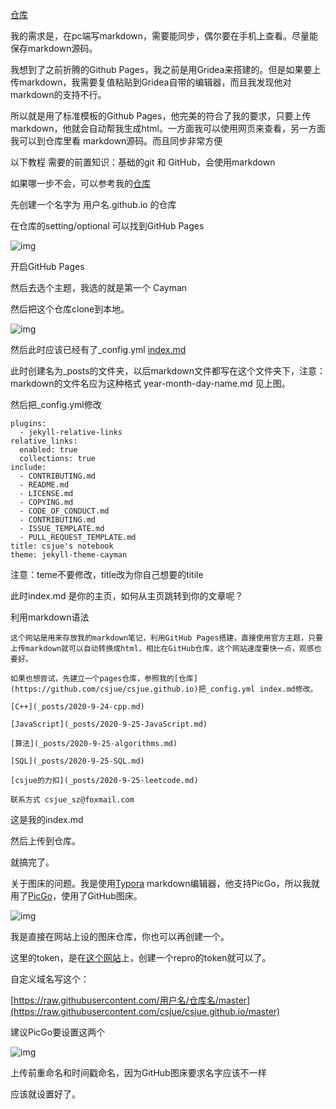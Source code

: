 [仓库](https://github.com/csjue/csjue.github.io)

我的需求是，在pc端写markdown，需要能同步，偶尔要在手机上查看。尽量能保存markdown源码。

我想到了之前折腾的Github Pages，我之前是用Gridea来搭建的。但是如果要上传markdown，我需要复值粘贴到Gridea自带的编辑器，而且我发现他对markdown的支持不行。

所以就是用了标准模板的Github Pages，他完美的符合了我的要求，只要上传markdown，他就会自动帮我生成html。一方面我可以使用网页来查看，另一方面我可以到仓库里看 markdown源码。而且同步非常方便

以下教程 需要的前置知识：基础的git 和 GitHub，会使用markdown

如果哪一步不会，可以参考我的[仓库](https://github.com/csjue/csjue.github.io)

先创建一个名字为 用户名.github.io 的仓库

在仓库的setting/optional 可以找到GitHub Pages

![img](https://pic3.zhimg.com/v2-0bac8094e6efbdcbd77a866236bc7e6a_b.png)

开启GitHub Pages

然后去选个主题，我选的就是第一个 Cayman 

然后把这个仓库clone到本地。

![img](https://pic2.zhimg.com/v2-dd5ad5402b283807714f1361d2c80e41_b.png)

然后此时应该已经有了_config.yml [index.md](http://index.md/)

此时创建名为_posts的文件夹，以后markdown文件都写在这个文件夹下，注意：markdown的文件名应为这种格式 year-month-day-name.md   见上图。

然后把_config.yml修改

```
plugins:
  - jekyll-relative-links
relative_links:
  enabled: true
  collections: true
include:
  - CONTRIBUTING.md
  - README.md
  - LICENSE.md
  - COPYING.md
  - CODE_OF_CONDUCT.md
  - CONTRIBUTING.md
  - ISSUE_TEMPLATE.md
  - PULL_REQUEST_TEMPLATE.md
title: csjue's notebook
theme: jekyll-theme-cayman
```

注意：teme不要修改，title改为你自己想要的titile

此时index.md 是你的主页，如何从主页跳转到你的文章呢？

利用markdown语法

```
这个网站是用来存放我的markdown笔记，利用GitHub Pages搭建，直接使用官方主题，只要上传markdown就可以自动转换成html，相比在GitHub仓库，这个网站速度要快一点，观感也要好。

如果也想尝试，先建立一个pages仓库，参照我的[仓库](https://github.com/csjue/csjue.github.io)把_config.yml index.md修改。

[C++](_posts/2020-9-24-cpp.md)

[JavaScript](_posts/2020-9-25-JavaScript.md)

[算法](_posts/2020-9-25-algorithms.md)

[SQL](_posts/2020-9-25-SQL.md)

[csjue的力扣](_posts/2020-9-25-leetcode.md)

联系方式 csjue_sz@foxmail.com
```

这是我的index.md

然后上传到仓库。

就搞完了。

关于图床的问题。我是使用[Typora](https://typora.io/) markdown编辑器，他支持PicGo，所以我就用了[PicGo](https://picgo.github.io/PicGo-Doc/zh/)，使用了GitHub图床。

![img](https://pic1.zhimg.com/v2-08e0e6885a517d425f6e646569aaa85c_b.png)

我是直接在网站上设的图床仓库，你也可以再创建一个。

这里的token，是在[这个网站](https://github.com/settings/tokens)上，创建一个repro的token就可以了。

自定义域名写这个：

[https://raw.githubusercontent.com/用户名/仓库名/master](https://raw.githubusercontent.com/csjue/csjue.github.io/master)

建议PicGo要设置这两个

![img](https://pic1.zhimg.com/v2-dbc496795805d84af4092b513cebe22c_b.png)

上传前重命名和时间戳命名，因为GitHub图床要求名字应该不一样

应该就设置好了。